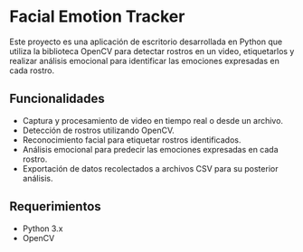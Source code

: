# Facial Emotion Tracker

Este proyecto es una aplicación de escritorio desarrollada en Python que utiliza la biblioteca OpenCV para detectar rostros en un video, etiquetarlos y realizar análisis emocional para identificar las emociones expresadas en cada rostro.

## Funcionalidades

- Captura y procesamiento de video en tiempo real o desde un archivo.
- Detección de rostros utilizando OpenCV.
- Reconocimiento facial para etiquetar rostros identificados.
- Análisis emocional para predecir las emociones expresadas en cada rostro.
- Exportación de datos recolectados a archivos CSV para su posterior análisis.

## Requerimientos

- Python 3.x
- OpenCV